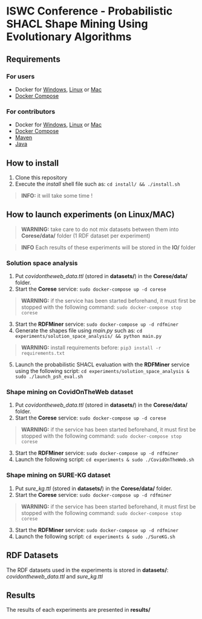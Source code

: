 # ISWC Conference - Probabilistic SHACL Shape Mining Using Evolutionary Algorithms

## Requirements

### For users 

- Docker for [Windows](https://docs.docker.com/docker-for-windows/install/), [Linux](https://docs.docker.com/engine/install/) or [Mac](https://docs.docker.com/docker-for-mac/install)
- [Docker Compose](https://docs.docker.com/compose/install) 

### For contributors

- Docker for [Windows](https://docs.docker.com/docker-for-windows/install/), [Linux](https://docs.docker.com/engine/install/) or [Mac](https://docs.docker.com/docker-for-mac/install)
- [Docker Compose](https://docs.docker.com/compose/install) 
- [Maven](https://maven.apache.org/download.cgi)
- [Java](https://www.java.com/fr/download/)

## How to install

1. Clone this repository
2. Execute the *install* shell file such as: ```cd install/ && ./install.sh```
> **INFO:** it will take some time !
<!-- 3. Once the build phase is completed, we need to create and start **rdfminer** service : ```sudo docker-compose up -d rdfminer```
> You can check if it's correctly launched with the following command : ```sudo docker-compose ps``` -->

## How to launch experiments (on Linux/MAC)

> **WARNING:** take care to do not mix datasets between them into **Corese/data/** folder (1 RDF dataset per experiment)

> **INFO** Each results of these experiments will be stored in the **IO/** folder

### Solution space analysis

1. Put *covidontheweb_data.ttl* (stored in **datasets/**) in the **Corese/data/** folder.
2. Start the **Corese** service: ```sudo docker-compose up -d corese```
> **WARNING:** if the service has been started beforehand, it must first be stopped with the following command: ```sudo docker-compose stop corese```
3. Start the **RDFMiner** service: ```sudo docker-compose up -d rdfminer```
4. Generate the shapes file using *main.py* such as: ```cd experiments/solution_space_analysis/ && python main.py```
> **WARNING:** install requirements before: ```pip3 install -r requirements.txt```
5. Launch the probabilistic SHACL evaluation with the **RDFMiner** service using the following script: ```cd experiments/solution_space_analysis & sudo ./launch_psh_eval.sh```

### Shape mining on CovidOnTheWeb dataset

1. Put *covidontheweb_data.ttl* (stored in **datasets/**) in the **Corese/data/** folder.
2. Start the **Corese** service: ```sudo docker-compose up -d corese```
> **WARNING:** if the service has been started beforehand, it must first be stopped with the following command: ```sudo docker-compose stop corese```
3. Start the **RDFMiner** service: ```sudo docker-compose up -d rdfminer```
4. Launch the following script: ```cd experiments & sudo ./CovidOnTheWeb.sh```

### Shape mining on SURE-KG dataset

1. Put *sure_kg.ttl* (stored in **datasets/**) in the **Corese/data/** folder.
2. Start the **Corese** service: ```sudo docker-compose up -d rdfminer```
> **WARNING:** if the service has been started beforehand, it must first be stopped with the following command: ```sudo docker-compose stop corese```
3. Start the **RDFMiner** service: ```sudo docker-compose up -d rdfminer```
4. Launch the following script: ```cd experiments & sudo ./SureKG.sh```

## RDF Datasets

The RDF datasets used in the experiments is stored in **datasets/**: *covidontheweb_data.ttl* and *sure_kg.ttl*

## Results

The results of each experiments are presented in **results/**